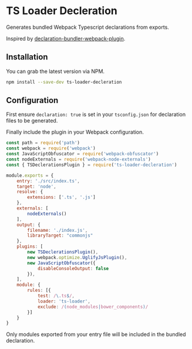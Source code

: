 # TS Loader Decleration

Generates bundled Webpack Typescript declarations from exports.

Inspired by [declaration-bundler-webpack-plugin](https://www.npmjs.com/package/declaration-bundler-webpack-plugin).

## Installation

You can grab the latest version via NPM.

```bash
npm install --save-dev ts-loader-decleration
```

## Configuration

First ensure `declaration: true` is set in your `tsconfig.json` for declaration files to be generated.

Finally include the plugin in your Webpack configuration.

```javascript
const path = require('path')
const webpack = require('webpack')
const JavaScriptObfuscator = require('webpack-obfuscator')
const nodeExternals = require('webpack-node-externals')
const { TSDeclerationsPlugin } = require('ts-loader-decleration')

module.exports = {
	entry: './src/index.ts',
	target: 'node',
	resolve: {
		extensions: ['.ts', '.js']
	},
	externals: [
		nodeExternals()
	],
	output: {
		filename: './index.js',
		libraryTarget: "commonjs"
	},
	plugins: [
		new TSDeclerationsPlugin(),
		new webpack.optimize.UglifyJsPlugin(),
		new JavaScriptObfuscator({
			disableConsoleOutput: false
		}),
    ],
	module: {
		rules: [{
			test: /\.ts$/,
			loader: 'ts-loader',
			exclude: /(node_modules|bower_components)/
		}]
	}
}
```

Only modules exported from your entry file will be included in the bundled declaration.
